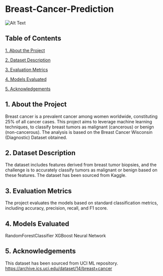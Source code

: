 # Breast-Cancer-Prediction
![Alt Text](https://www.uab.edu/news/media/k2/items/cache/5ba340a816c7a2f7d5d12ca399857225_M.jpg)


## Table of Contents

[1. About the Project](#1-about-the-project)

[2. Dataset Description](#2-dataset-description)

[3. Evaluation Metrics](#3-evaluation-metrics)

[4. Models Evaluated](#4-models-evaluated)

[5. Acknowledgements](#5-acknowledgements)

<a id="1-about-the-project"></a>
## 1. About the Project
Breast cancer is a prevalent cancer among women worldwide, constituting 25% of all cancer cases. This project aims to leverage machine learning techniques, to classify breast tumors as malignant (cancerous) or benign (non-cancerous). The analysis is based on the Breast Cancer Wisconsin (Diagnostic) Dataset obtained.

<a id="2-dataset-description"></a>
## 2. Dataset Description
The dataset includes features derived from breast tumor biopsies, and the challenge is to accurately classify tumors as malignant or benign based on these features. The dataset has been sourced from Kaggle.

<a id="3-evaluation-metrics"></a>
## 3. Evaluation Metrics
The project evaluates the models based on standard classification metrics, including accuracy, precision, recall, and F1 score.

<a id="4-models-evaluated"></a>
## 4. Models Evaluated
RandomForestClassifier
XGBoost
Neural Network

<a id="5-acknowledgementsd"></a>
## 5. Acknowledgements
This dataset has been sourced from UCI ML repository.
https://archive.ics.uci.edu/dataset/14/breast+cancer
